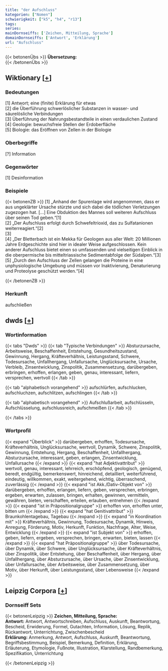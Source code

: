 ```yaml
---
title: "der Aufschluss"
kategorien: ["Nomen"]
schwierigkeit: ["k5", "h4", "r13"]
tags:
series:
mainDornseiffs: ['Zeichen, Mitteilung, Sprache']
domainDornseiffs: ['Antwort', 'Erklärung']
url: "Aufschluss"
---
```


{{< betonenÜbs >}}
**Übersetzung:**  
{{< /betonenÜbs >}}

## Wiktionary [[+](https://de.wiktionary.org/wiki/Aufschluss)]

### Bedeutungen
[1] Antwort; eine (finite) Erklärung für etwas  
[2] die Überführung schwerlöslicher Substanzen in wasser- und säurelösliche Verbindungen  
[3] Überführung der Nahrungsbestandteile in einen verdaulichen Zustand  
[4] Geologie: bewuchsfreie Stellen der Erdoberfläche  
[5] Biologie: das Eröffnen von Zellen in der Biologie  

### Oberbegriffe
[?] Information  

### Gegenwörter
[1] Desinformation  

### Beispiele
{{< betonenZB >}}
[1] „Anhand der Spurenlage wird angenommen, dass er aus ungeklärter Ursache stürzte und sich dabei die tödlichen Verletzungen zugezogen hat. […] Eine Obduktion des Mannes soll weiteren Aufschluss über seinen Tod geben.“[1]  
[2] „Der Aufschluss erfolgt durch Schwefeltrioxid, das zu Sulfatanionen weiterreagiert.“[2]  
[3]  
[4] „Der Bletterbach ist ein Mekka für Geologen aus aller Welt: 20 Millionen Jahre Erdgeschichte sind hier in idealer Weise aufgeschlossen. Kein anderer Aufschluss bietet einen so umfassenden und vielseitigen Einblick in die oberpermische bis mitteltriassische Sedimentabfolge der Südalpen.“[3]  
[5] „Durch den Aufschluss der Zellen gelangen die Proteine in eine unphysiologische Umgebung und müssen vor Inaktivierung, Denaturierung und Proteolyse geschützt werden.“[4]  

{{< /betonenZB >}}
### Herkunft
aufschließen  



## dwds [[+](https://www.dwds.de/wb/Aufschluss)]

### Wortinformation
{{< tabs "Dwds" >}}
{{< tab "Typische Verbindungen" >}}
Absturzursache, Arbeitsweise, Beschaffenheit, Entstehung, Gesundheitszustand, Gewinnung, Hergang, Kräfteverhältnis, Leistungsstand, Schwere, Todesursache, Unfallhergang, Unfallursache, Unglücksursache, Ursache, Verbleib, Zinsentwicklung, Zinspolitik, Zusammensetzung, darübergeben, erbringen, erhoffen, erlangen, geben, genau, interessant, liefern, versprechen, wertvoll
{{< /tab >}}

{{< tab "alphabetisch vorangehend" >}}
aufschlürfen, aufschlucken, aufschluchzen, aufschlitzen, aufschlingen
{{< /tab >}}

{{< tab "alphabetisch vorangehend" >}}
Aufschlußarbeit, aufschlüsseln, Aufschlüsselung, aufschlussreich, aufschmeißen
{{< /tab >}}

{{< /tabs >}}

### Wortprofil
{{< expand "Überblick" >}} darübergeben, erhoffen, Todesursache, Kräfteverhältnis, Unglücksursache, wertvoll, Dynamik, Schwere, Zinspolitik, Gewinnung, Entstehung, Hergang, Beschaffenheit, Unfallhergang, Absturzursache, interessant, geben, erlangen, Zinsentwicklung, Unfallursache {{< /expand >}}
{{< expand "hat Adjektivattribut" >}} wertvoll, genau, interessant, lehrreich, erschöpfend, geologisch, genügend, beredt, endgültig, bemerkenswert, hinreichend, detailliert, weiterführend, eindeutig, willkommen, exakt, weitergehend, wichtig, überraschend, zuverlässig {{< /expand >}}
{{< expand "ist Akk./Dativ-Objekt von" >}} darübergeben, erhoffen, erlangen, liefern, geben, versprechen, erbringen, ergeben, erwarten, zulassen, bringen, erhalten, gewinnen, vermitteln, gewähren, bieten, verschaffen, erteilen, erlauben, entnehmen {{< /expand >}}
{{< expand "ist in Präpositionalgruppe" >}} erhoffen von, erhoffen unter, bitten um {{< /expand >}}
{{< expand "hat Genitivattribut" >}} Braunkohlentagebau, Tagebau {{< /expand >}}
{{< expand "in Koordination mit" >}} Kräfteverhältnis, Gewinnung, Todesursache, Dynamik, Hinweis, Anregung, Förderung, Motiv, Herkunft, Funktion, Nachfrage, Alter, Weise, Entwicklung {{< /expand >}}
{{< expand "ist Subjekt von" >}} erhoffen, geben, liefern, ergeben, versprechen, bringen, erwarten, bieten, lassen {{< /expand >}}
{{< expand "hat Präpositionalgruppe" >}} über Todesursache, über Dynamik, über Schwere, über Unglücksursache, über Kräfteverhältnis, über Zinspolitik, über Entstehung, über Beschaffenheit, über Hergang, über Unfallhergang, über Absturzursache, über Ursache, über Zinsentwicklung, über Unfallursache, über Arbeitsweise, über Zusammensetzung, über Motiv, über Herkunft, über Leistungsstand, über Lebensweise {{< /expand >}}

## Leipzig Corpora [[+](https://corpora.uni-leipzig.de/en/res?word=Aufschluss&corpusId=deu_newscrawl-public_2018)]

### Dornseiff Sets
{{< betonenLeipzig >}}
**Zeichen, Mitteilung, Sprache:**  
**Antwort:** Antwort, Antwortschreiben, Aufschluss, Auskunft, Beantwortung, Bescheid, Erwiderung, Formel, Gutachten, Information, Lösung, Replik, Rückantwort, Unterrichtung, Zwischenbescheid  
**Erklärung:** Anmerkung, Antwort, Aufschluss, Auskunft, Beantwortung, Begriffsbestimmung, Beispiel, Bemerkung, Definition, Erklärung, Erläuterung, Etymologie, Fußnote, Illustration, Klarstellung, Randbemerkung, Spezifikation, Unterrichtung  

{{< /betonenLeipzig >}}
